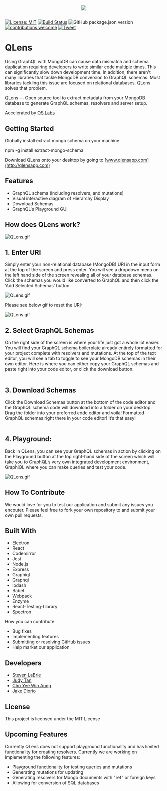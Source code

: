 <p align="center"><img src="./build-res/icon.png" style="margin-top: 10px; margin-bottom: -10px;"></p>

#

[![License: MIT](https://img.shields.io/badge/License-MIT-yellow.svg)](https://github.com/open-source-labs/Swell/blob/master/LICENSE.txt)
[![Build Status](https://travis-ci.org/open-source-labs/Swell.svg?branch=master)](https://travis-ci.org/open-source-labs/Swell)
![GitHub package.json version](https://img.shields.io/github/package-json/v/open-source-labs/Swell?color=blue)
[![contributions welcome](https://img.shields.io/badge/contributions-welcome-brightgreen.svg?style=flat)](https://github.com/getswell/getswell/issues)
[![Tweet](https://img.shields.io/twitter/url/http/shields.io.svg?style=social)](https://twitter.com/intent/tweet?text=Swell-%20For%20all%20your%20streaming%20API%20testing%20needs&url=https://www.getswell.io&hashtags=SSE,WebSocket,HTTP,API,developers)



# QLens 

Using GraphQL with MongoDB can cause data mismatch and schema duplication requiring developers to write similar code multiple times. This can significantly slow down development time. In addition, there aren't many libraries that tackle MongoDB conversion to GraphQL schemas. Most libraries tackling this issue are focused on relational databases. QLens solves that problem. 

QLens — Open source tool to extract metadata from your MongoDB database to generate GraphQL schemas, resolvers and server setup.

Accelerated by [OS Labs](https://github.com/oslabs-beta/)

## Getting Started
Globally install extract mongo schema on your machine: 

npm -g install extract-mongo-schema

Download QLens onto your desktop by going to  [www.qlensapp.com](http://qlensapp.com)

## Features
* GraphQL schema (including resolvers, and mutations) 
* Visual interactive diagram of Hierarchy Display
* Download Schemas
* GraphQL's Playground GUI

## How does QLens work? 
![QLens.gif](./gif/qlens.gif)

## 1. Enter URI
Simply enter your non-relational database (MongoDB) URI in the input form at the top of the screen and press enter. You will see a dropdown menu on the left hand side of the screen revealing all of your database schemas. Click the schemas you would like converted to GraphQL and then click the ‘Add Selected Schemas’ button. 

![QLens.gif](./gif/pastingURI.gif)

Please see below gif to reset the URI:

![QLens.gif](./gif/reset.gif)

## 2. Select GraphQL Schemas
On the right side of the screen is where your life just got a whole lot easier. You will find your GraphQL schema boilerplate already entirely formatted for your project complete with resolvers and mutations. At the top of the text editor, you will see a tab to toggle to see your MongoDB schemas in their own editor. Here is where you can either copy your GraphQL schemas and paste right into your code editor, or click the download button. <br><br>

## 3. Download Schemas
Click the Download Schemas button at the bottom of the code editor and the GraphQL schema code will download into a folder on your desktop. Drag the folder into your preferred code editor and voilà! Formatted GraphQL schemas right there in your code editor! It’s that easy! <br><br>

## 4. Playground:
Back in QLens, you can see your GraphQL schemas in action by clicking on the Playground button at the top right-hand side of the screen which will take you to GraphQL’s very own integrated development environment, GraphiQL where you can make queries and test your code.

![QLens.gif](./gif/playground.gif)

## How To Contribute
We would love for you to test our application and submit any issues you encouter. Please feel free to fork your own repository to and submit your own pull requests.

## Built With

- Electron
- React
- Codemirror
- Jest
- Node.js
- Express
- Graphiql
- Graphql
- lodash
- Babel
- Webpack
- Enzyme
- React-Testing-Library
- Spectron

How you can contribute: 
* Bug fixes
* Implementing features
* Submitting or resolving GitHub issues
* Help market our application
## Developers
* [Steven LaBrie](https://github.com/stevenlabrie)
* [Judy Tan](https://github.com/Judanator)
* [Cho Yee Win Aung](https://github.com/choyeewinag)
* [Jake Diorio](https://github.com/jdiorio2393)

## License
This project is licensed under the MIT License

## Upcoming Features 
Currently QLens does not support playground functionality and has limited functionality for creating resolvers. Currently we are working on implementing the following features: 
* Playground functionality for testing queries and mutations 
* Generating mutations for updating 
* Generating resolvers for Mongo documents with "ref" or foreign keys 
* Allowing for conversion of SQL databases
